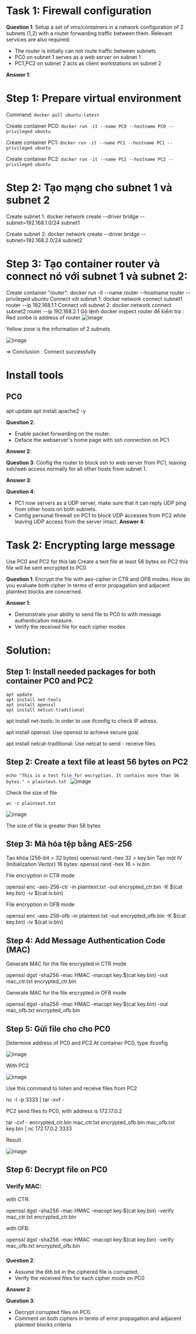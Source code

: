 # Task 1: Firewall configuration 
**Question 1**: 
Setup a set of vms/containers in a network configuration of 2 subnets (1,2) with a router forwarding traffic between them. Relevant services are also required:
- The router is initially can not route traffic between subnets
- PC0 on subnet 1 serves as a web server on subnet 1
- PC1,PC2 on subnet 2 acts as client workstations on subnet 2
  
**Answer 1**:

# Step 1: Prepare virtual environment
Command: ```docker pull ubuntu:latest  ``` 

Create container PC0: ```docker run -it --name PC0 --hostname PC0 --privileged ubuntu```

Create container PC1: ```docker run -it --name PC1 --hostname PC1 --privileged ubuntu```

Create container PC2: ```docker run -it --name PC2 --hostname PC2 --privileged ubuntu```

# Step 2: Tạo mạng cho subnet 1 và subnet 2

Create subnet 1:  docker network create --driver bridge --subnet=192.168.1.0/24 subnet1

Create subnet 2: docker network create --driver bridge --subnet=192.168.2.0/24 subnet2

# Step 3: Tạo container router và connect nó với subnet 1 và subnet 2:
Create container "router": docker run -it --name router --hostname router --privileged ubuntu
Connect với subnet 1: docker network connect subnet1 router --ip 192.168.1.1
Connect với subnet 2: docker network connect subnet2 router --ip 192.168.2.1
Gõ lệnh docker inspect router để kiểm tra : 
Red zonbe is  address of router
![image](https://github.com/user-attachments/assets/ce882acd-8bf6-4bea-95c5-843f8e15e183)

Yellow zone is the information of  2 subnets

![image](https://github.com/user-attachments/assets/2ad56302-9f98-4225-8eb8-6f10818e2bec)

=> Conclusion : Connect successfully
# Install tools
  ## PC0
  apt update
  apt install apache2 -y

**Question 2**:
- Enable packet forwarding on the router.
- Deface the webserver's home page with ssh connection on PC1
  
**Answer 2**:

**Question 3**:
  Config the router to block ssh to web server from PC1, leaving ssh/web access normally for all other hosts from subnet 1.   

**Answer 3**:

**Question 4**:
- PC1 now servers as a UDP server, make sure that it can reply UDP ping from other hosts on both subnets.
- Config personal firewall on PC1 to block UDP accesses from PC2 while leaving UDP access from the server intact.
**Answer 4**:


# Task 2: Encrypting large message 
Use PC0 and PC2 for this lab 
Create a text file at least 56 bytes on PC2 this file will be sent encrypted to PC0

**Question 1**:
Encrypt the file with aes-cipher in CTR and OFB modes. How do you evaluate both cipher in terms of error propagation and adjacent plaintext blocks are concerned. 

**Answer 1**:
- Demonstrate your ability to send file to PC0 to with message authentication measure.
- Verify the received file for each cipher modes

# Solution: 
 ## Step 1: Install needed packages for both container PC0 and PC2
```
apt update
apt install net-tools
apt install openssl
apt install netcat-traditional
```
apt install net-tools: In order to use ifconfig to check IP adress.

apt install openssl: Use openssl to achieve secure goal.

apt install netcat-traditional: Use netcat to send - receive files.

## Step 2: Create a text file at least 56 bytes on PC2
```echo "This is a test file for encryption. It contains more than 56 bytes." > plaintext.txt ```
![image](https://github.com/user-attachments/assets/b1566ff5-b4c0-4466-9ba0-23ecfb596c06)

Check the size of file

```
wc -c plaintext.txt
```

![image](https://github.com/user-attachments/assets/8c36619b-195e-473d-961a-361ad4f0f5b6)

The size of file is greater than 56 bytes

## Step 3: Mã hóa tệp bằng AES-256
Tạo khóa (256-bit = 32 bytes)
openssl rand -hex 32 > key.bin
Tạo một IV (Initialization Vector) 16 bytes:
openssl rand -hex 16 > iv.bin

File encryption in CTR mode

openssl enc -aes-256-ctr -in plaintext.txt -out encrypted_ctr.bin -K $(cat key.bin) -iv $(cat iv.bin)

File encryption in OFB mode

openssl enc -aes-256-ofb -in plaintext.txt -out encrypted_ofb.bin -K $(cat key.bin) -iv $(cat iv.bin)


## Step 4: Add Message Authentication Code (MAC)
 Generate MAC for the file encrypted in CTR mode
 
 openssl dgst -sha256 -mac HMAC -macopt key:$(cat key.bin) -out mac_ctr.txt encrypted_ctr.bin

 Generate MAC for the file encrypted in OFB mode
 
 openssl dgst -sha256 -mac HMAC -macopt key:$(cat key.bin) -out mac_ofb.txt encrypted_ofb.bin
 
## Step 5: Gửi file cho cho PC0
Determine address  of PC0 and PC2
At container PC0, type ifconfig 

![image](https://github.com/user-attachments/assets/f90c44bd-4441-4182-b0f4-4ac6674f14c7)

With PC2

![image](https://github.com/user-attachments/assets/2741dcc3-6124-4617-b81d-9d3d0dc3078a)

Use this command to listen and receive files from PC2

nc -l -p 3333 | tar -xvf -

PC2 send files to PC0, with address is 172.17.0.2

tar -cvf - encrypted_ctr.bin mac_ctr.txt encrypted_ofb.bin mac_ofb.txt key.bin | nc 172.17.0.2 3333

Result
 
![image](https://github.com/user-attachments/assets/6be34e99-ee6e-4922-9998-0ce04db532df)


## Step 6: Decrypt file on PC0
 ### Verify MAC: 
  with CTR: 

  openssl dgst -sha256 -mac HMAC -macopt key:$(cat key.bin) -verify mac_ctr.txt encrypted_ctr.bin

  with OFB: 

  openssl dgst -sha256 -mac HMAC -macopt key:$(cat key.bin) -verify mac_ofb.txt encrypted_ofb.bin
  
### 

**Question 2**:
- Assume the 6th bit in the ciphered file is corrupted.
- Verify the received files for each cipher mode on PC0

**Answer 2**:

**Question 3**:
- Decrypt corrupted files on PC0.
- Comment on both ciphers in terms of error propagation and adjacent plaintext blocks criteria. 





